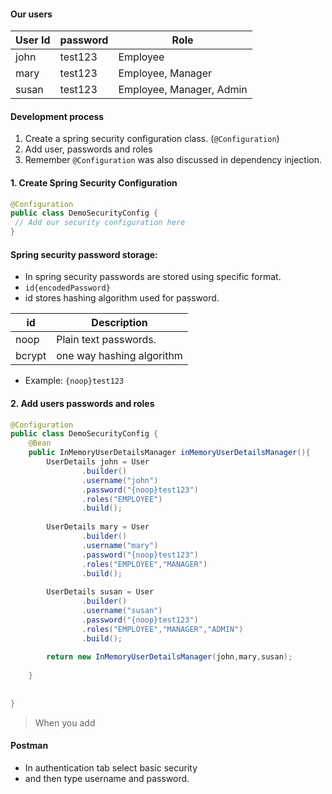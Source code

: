 #### Our users

| User Id | password | Role                     |
| ------- | -------- | ------------------------ |
| john    | test123  | Employee                 |
| mary    | test123  | Employee, Manager        |
| susan   | test123  | Employee, Manager, Admin |

#### Development process
1. Create a spring security configuration class. (`@Configuration`)
2. Add user, passwords and roles
3. Remember `@Configuration` was also discussed in dependency injection.
#### 1. Create Spring Security Configuration
```java
@Configuration
public class DemoSecurityConfig {
 // Add our security configuration here
}
```
#### Spring security password storage:
- In spring security passwords are stored using specific format.
- `id{encodedPassword}`
- id stores hashing algorithm used for password.

| id     | Description               |
| ------ | ------------------------- |
| noop   | Plain text passwords.     |
| bcrypt | one way hashing algorithm |
- Example: `{noop}test123`


#### 2. Add users passwords and roles
```java  
@Configuration  
public class DemoSecurityConfig {  
    @Bean  
    public InMemoryUserDetailsManager inMemoryUserDetailsManager(){  
        UserDetails john = User  
                .builder()  
                .username("john")  
                .password("{noop}test123")  
                .roles("EMPLOYEE")  
                .build();  
  
        UserDetails mary = User  
                .builder()  
                .username("mary")  
                .password("{noop}test123")  
                .roles("EMPLOYEE","MANAGER")  
                .build();  
          
        UserDetails susan = User  
                .builder()  
                .username("susan")  
                .password("{noop}test123")  
                .roles("EMPLOYEE","MANAGER","ADMIN")  
                .build();  
  
        return new InMemoryUserDetailsManager(john,mary,susan);  
  
    }  
  
  
}
```
> When you add
#### Postman
- In authentication tab select basic security
- and then type username and password.

